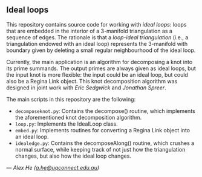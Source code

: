 Ideal loops
-----------

This repository contains source code for working with *ideal loops*: loops
that are embedded in the interior of a 3-manifold triangulation as a sequence
of edges. The rationale is that a *loop-ideal triangulation* (i.e., a
triangulation endowed with an ideal loop) represents the 3-manifold with
boundary given by deleting a small regular neighbourhood of the ideal loop.

Currently, the main application is an algorithm for decomposing a knot into
its prime summands. The output primes are always given as ideal loops, but
the input knot is more flexible: the input could be an ideal loop, but could
also be a Regina Link object. This knot decomposition algorithm was designed
in joint work with *Eric Sedgwick* and *Jonathan Spreer*.

The main scripts in this repository are the following:
- ``decomposeknot.py``: Contains the decompose() routine, which implements
    the aforementioned knot decomposition algorithm.
- ``loop.py``: Implements the IdealLoop class.
- ``embed.py``: Implements routines for converting a Regina Link object into
    an ideal loop.
- ``idealedge.py``: Contains the decomposeAlong() routine, which crushes a
    normal surface, while keeping track of not just how the triangulation
    changes, but also how the ideal loop changes.

— *Alex He (a.he@uqconnect.edu.au)*
